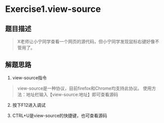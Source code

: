 # Exercise1.view-source
## 题目描述

> X老师让小宁同学查看一个网页的源代码，但小宁同学发现鼠标右键好像不管用了。

## 解题思路
1. view-source指令
> view-source是一种协议，目前firefox和Chrome均支持此协议。
> 使用方法：地址栏输入【view-source:地址】即可查看源码
    
2. 按下F12进入调试
    
3. CTRL+U是view-source的快捷键，也可查看源码

